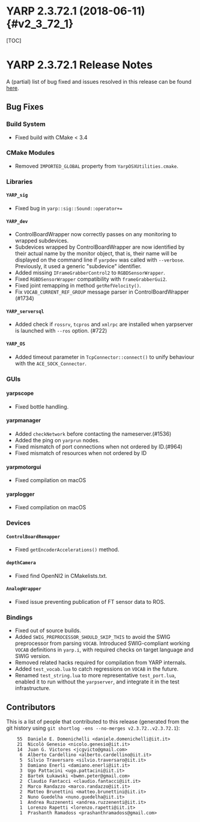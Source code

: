 YARP 2.3.72.1 (2018-06-11)                                          {#v2_3_72_1}
==========================

[TOC]

YARP 2.3.72.1 Release Notes
===========================


A (partial) list of bug fixed and issues resolved in this release can be found
[here](https://github.com/robotology/yarp/issues?q=label%3A%22Fixed+in%3A+YARP+v2.3.72.1%22).



Bug Fixes
---------

### Build System

* Fixed build with CMake < 3.4

### CMake Modules

* Removed `IMPORTED_GLOBAL` property from `YarpOSXUtilities.cmake`.

### Libraries

#### `YARP_sig`

* Fixed bug in `yarp::sig::Sound::operator+=`

#### `YARP_dev`

* ControlBoardWrapper now correctly passes on any monitoring to wrapped
  subdevices.
* Subdevices wrapped by ControlBoardWrapper are now identified by their actual
  name by the monitor object, that is, their name will be displayed on the
  command line if `yarpdev` was called with `--verbose`.
  Previously, it used a generic "subdevice" identifier.
* Added missing `IFrameGrabberControl2` to `RGBDSensorWrapper`.
* Fixed `RGBDSensorWrapper` compatibility with `frameGrabberGui2`.
* Fixed joint remapping in method `getRefVelocity()`.
* Fix `VOCAB_CURRENT_REF_GROUP` message parser in ControlBoardWrapper (#1734)


#### `YARP_serversql`

* Added check if `rossrv`, `tcpros` and `xmlrpc` are installed when
yarpserver is launched with `--ros` option. (#722)


#### `YARP_OS`

* Added timeout parameter in `TcpConnector::connect()` to unify behaviour with the
  `ACE_SOCK_Connector`.

### GUIs

#### yarpscope

* Fixed bottle handling.

#### yarpmanager

* Added `checkNetwork` before contacting the nameserver.(#1536)
* Added the ping on `yarprun` nodes.
* Fixed mismatch of port connections when not ordered by ID.(#964)
* Fixed mismatch of resources when not ordered by ID

#### yarpmotorgui

* Fixed compilation on macOS

#### yarplogger

* Fixed compilation on macOS

### Devices

#### `ControlBoardRemapper`

* Fixed `getEncoderAccelerations()` method.

#### `depthCamera`

* Fixed find OpenNI2 in CMakelists.txt.

#### `AnalogWrapper`

* Fixed issue preventing publication of FT sensor data to ROS.


### Bindings

* Fixed out of source builds.
* Added `SWIG_PREPROCESSOR_SHOULD_SKIP_THIS` to avoid the SWIG preprocessor from
  parsing `VOCAB`. Introduced SWIG-compliant working `VOCAB` definitions in
  `yarp.i`, with required checks on target language and SWIG version.
* Removed related hacks required for compilation from YARP internals.
* Added `test_vocab.lua` to catch regressions on `VOCAB` in the future.
* Renamed `test_string.lua` to more representative `test_port.lua`, enabled it to
  run without the `yarpserver`, and integrate it in the test infrastructure.

Contributors
------------

This is a list of people that contributed to this release (generated from the
git history using `git shortlog -ens --no-merges v2.3.72..v2.3.72.1`):


```
    55	Daniele E. Domenichelli <daniele.domenichelli@iit.it>
    21	Nicolò Genesio <nicolo.genesio@iit.it>
    14	Juan G. Victores <jcgvicto@gmail.com>
     6	Alberto Cardellino <alberto.cardellino@iit.it>
     5	Silvio Traversaro <silvio.traversaro@iit.it>
     3	Damiano Enerli <damiano.enerli@iit.it>
     3	Ugo Pattacini <ugo.pattacini@iit.it>
     2	Bartek Łukawski <bwmn.peter@gmail.com>
     2	Claudio Fantacci <claudio.fantacci@iit.it>
     2	Marco Randazzo <marco.randazzo@iit.it>
     2	Matteo Brunettini <matteo.brunettini@iit.it>
     2	Nuno Guedelha <nuno.guedelha@iit.it>
     1	Andrea Ruzzenenti <andrea.ruzzenenti@iit.it>
     1	Lorenzo Rapetti <lorenzo.rapetti@iit.it>
     1	Prashanth Ramadoss <prashanthramadoss@gmail.com>
```
